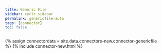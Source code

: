 ```yaml
---
title: Generic File
sidebar: cyclr_sidebar
permalink: genericfile-auto
tags: [connector]
toc: false
---
```

{% assign connectordata = site.data.connectors-new.connector-genericfile %}
{% include connector-new.html %}	